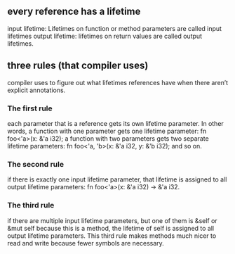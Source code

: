 ## every reference has a lifetime
input lifetime: Lifetimes on function or method parameters are called input lifetimes
output lifetime: lifetimes on return values are called output lifetimes.

## three rules (that compiler uses)
compiler uses to figure out what lifetimes references have when there aren’t explicit annotations.

### The first rule
each parameter that is a reference gets its own lifetime parameter.
In other words, a function with one parameter gets one lifetime parameter: fn foo<'a>(x: &'a i32); a function with two parameters gets two separate lifetime parameters: fn foo<'a, 'b>(x: &'a i32, y: &'b i32); and so on.

### The second rule 
if there is exactly one input lifetime parameter, 
that lifetime is assigned to all output lifetime parameters: fn foo<'a>(x: &'a i32) -> &'a i32.


### The third rule 
if there are multiple input lifetime parameters, 
but one of them is &self or &mut self because this is a method, 
the lifetime of self is assigned to all output lifetime parameters. 
This third rule makes methods much nicer to read and write because fewer symbols are necessary.
